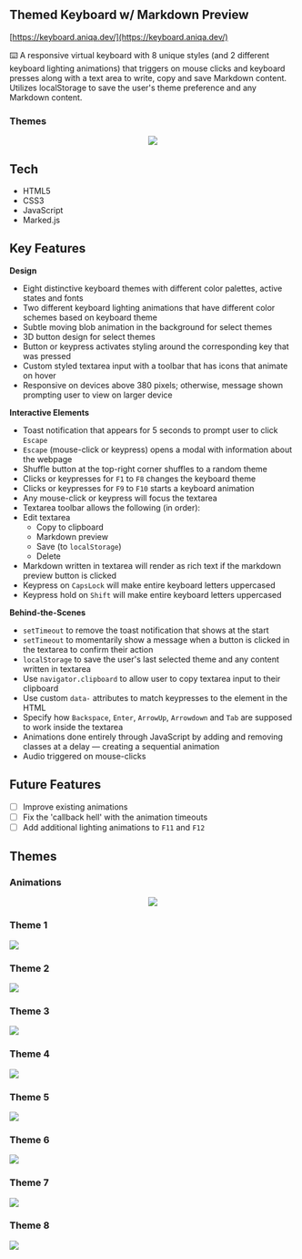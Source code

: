 ## Themed Keyboard w/ Markdown Preview

[https://keyboard.aniqa.dev/](https://keyboard.aniqa.dev/)

⌨️ A responsive virtual keyboard with 8 unique styles (and 2 different keyboard lighting animations) that triggers on mouse clicks and keyboard presses along with a text area to write, copy and save Markdown content. Utilizes localStorage to save the user's theme preference and any Markdown content.


### Themes
<p align="center">
<a href="https://keyboard.aniqa.dev" target="_blank"><img src="/themes/themes.gif" style="max-width: 100%;"></a></p>


## Tech

- HTML5
- CSS3
- JavaScript
- Marked.js

## Key Features

**Design**

- Eight distinctive keyboard themes with different color palettes, active states and fonts
- Two different keyboard lighting animations that have different color schemes based on keyboard theme
- Subtle moving blob animation in the background for select themes
- 3D button design for select themes
- Button or keypress activates styling around the corresponding key that was pressed
- Custom styled textarea input with a toolbar that has icons that animate on hover
- Responsive on devices above 380 pixels; otherwise, message shown prompting user to view on larger device

**Interactive Elements** 

- Toast notification that appears for 5 seconds to prompt user to click `Escape`
- `Escape` (mouse-click or keypress) opens a modal with information about the webpage
- Shuffle button at the top-right corner shuffles to a random theme
- Clicks or keypresses for `F1` to `F8` changes the keyboard theme
- Clicks or keypresses for `F9` to `F10` starts a keyboard animation
- Any mouse-click or keypress will focus the textarea
- Textarea toolbar allows the following (in order):
 - Edit textarea
	- Copy to clipboard
	- Markdown preview
	- Save (to `localStorage`)
	- Delete
- Markdown written in textarea will render as rich text if the markdown preview button is clicked
- Keypress on `CapsLock` will make entire keyboard letters uppercased
- Keypress hold on `Shift` will make entire keyboard letters uppercased

**Behind-the-Scenes**

- `setTimeout` to remove the toast notification that shows at the start
- `setTimeout` to momentarily show a message when a button is clicked in the textarea to confirm their action 
- `localStorage` to save the user's last selected theme and any content written in textarea
- Use `navigator.clipboard` to allow user to copy textarea input to their clipboard
- Use custom `data-` attributes to match keypresses to the element in the HTML
- Specify how `Backspace`, `Enter`, `ArrowUp`, `Arrowdown` and `Tab` are supposed to work inside the textarea
- Animations done entirely through JavaScript by adding and removing classes at a delay — creating a sequential animation
- Audio triggered on mouse-clicks

## Future Features
- ☐ Improve existing animations
- ☐ Fix the 'callback hell' with the animation timeouts
- ☐ Add additional lighting animations to `F11` and `F12` 

## Themes

### Animations
<p align="center">
<a href="https://keyboard.aniqa.dev" target="_blank"><img src="/themes/animation.gif" style="max-width: 100%;"></a></p>

### Theme 1
<a href="https://keyboard.aniqa.dev" target="_blank"><img src="themes/theme-1.png" style="max-width: 100%;"></a>

### Theme 2
<a href="https://keyboard.aniqa.dev" target="_blank"><img src="themes/theme-2.png" style="max-width: 100%;"></a>

### Theme 3
<a href="https://keyboard.aniqa.dev" target="_blank"><img src="themes/theme-3.png" style="max-width: 100%;"></a>

### Theme 4
<a href="https://keyboard.aniqa.dev" target="_blank"><img src="themes/theme-4.png" style="max-width: 100%;"></a>

### Theme 5
<a href="https://keyboard.aniqa.dev" target="_blank"><img src="themes/theme-5.png" style="max-width: 100%;"></a>

### Theme 6
<a href="https://keyboard.aniqa.dev" target="_blank"><img src="themes/theme-6.png" style="max-width: 100%;"></a>

### Theme 7
<a href="https://keyboard.aniqa.dev" target="_blank"><img src="themes/theme-7.png" style="max-width: 100%;"></a>

### Theme 8
<a href="https://keyboard.aniqa.dev" target="_blank"><img src="themes/theme-8.png" style="max-width: 100%;"></a>
